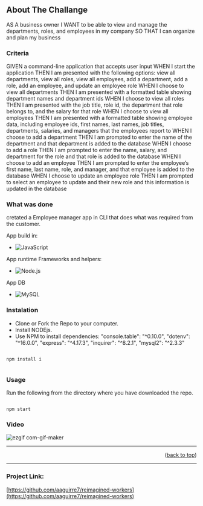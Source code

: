 



<!-- ABOUT THE PROJECT -->
## About The Challange

AS A business owner
I WANT to be able to view and manage the departments, roles, and employees in my company
SO THAT I can organize and plan my business

### Criteria

GIVEN a command-line application that accepts user input
WHEN I start the application
THEN I am presented with the following options: view all departments, view all roles, view all employees, add a department, add a role, add an employee, and update an employee role
WHEN I choose to view all departments
THEN I am presented with a formatted table showing department names and department ids
WHEN I choose to view all roles
THEN I am presented with the job title, role id, the department that role belongs to, and the salary for that role
WHEN I choose to view all employees
THEN I am presented with a formatted table showing employee data, including employee ids, first names, last names, job titles, departments, salaries, and managers that the employees report to
WHEN I choose to add a department
THEN I am prompted to enter the name of the department and that department is added to the database
WHEN I choose to add a role
THEN I am prompted to enter the name, salary, and department for the role and that role is added to the database
WHEN I choose to add an employee
THEN I am prompted to enter the employee’s first name, last name, role, and manager, and that employee is added to the database
WHEN I choose to update an employee role
THEN I am prompted to select an employee to update and their new role and this information is updated in the database

### What was done

cretated a Employee manager app in CLI that does what was required from the customer. 

App build in:  

- ![JavaScript](https://img.shields.io/badge/javascript-%23323330.svg?logo=javascript&logoColor=%23F7DF1E&style=for-the-badge)

App runtime Frameworks and helpers:

- ![Node.js ](https://img.shields.io/badge/node.js-6DA55F?logo=node.js&logoColor=white&style=for-the-badge)

App DB 
- ![MySQL](https://img.shields.io/badge/mysql-%2300f.svg?logo=mysql&logoColor=white&style=flat)

### Instalation

- Clone or Fork the Repo to your computer.
- Install NODEjs.
- Use NPM to install dependencies:
    "console.table": "^0.10.0",
    "dotenv": "^16.0.0",
    "express": "^4.17.3",
    "inquirer": "^8.2.1",
    "mysql2": "^2.3.3"

```

npm install i


```

### Usage

Run the following from the directory where you have downloaded the repo.

```

npm start

```
### Video
![ezgif com-gif-maker](https://www.youtube.com/watch?v=Mit8oSWdV50)

-------------------------


<p align="right">(<a href="#top">back to top</a>)</p>

______________________________________________________________________________________________________________________________________________________________

### Project Link: 
[https://github.com/aaguirre7/reimagined-workers](https://github.com/aaguirre7/reimagined-workers)


